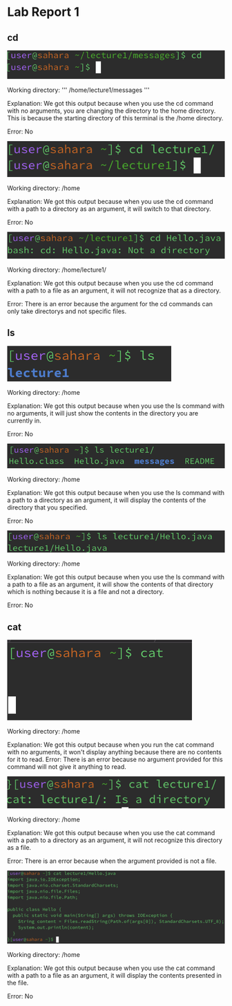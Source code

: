 # Lab Report 1
## cd
![Image](cd1.png)
  
Working directory: '''
/home/lecture1/messages
'''

Explanation: We got this output because when you use the cd command with no arguments, you are changing the directory to the home directory.
This is because the starting directory of this terminal is the /home directory.

Error: No

![Image](cd2.png)

Working directory: /home

Explanation: We got this output because when you use the cd command with a path to a directory as an argument, it will switch to that directory.

Error: No

![Image](cd3.png)
  
Working directory: /home/lecture1/

Explanation: We got this output because when you use the cd command with a path to a file as an argument, it will not recognize that as a directory.

Error: There is an error because the argument for the cd commands can only take directorys and not specific files.
## ls
![Image](ls1.png)

Working directory: /home

Explanation: We got this output because when you use the ls command with no arguments, it will just show the contents in the directory you are currently in.

Error: No

![Image](ls2.png)

Working directory: /home

Explanation: We got this output because when you use the ls command with a path to a directory as an argument, 
it will display the contents of the directory that you specified.

Error: No

![Image](ls3.png)

Working directory: /home

Explanation: We got this output because when you use the ls command with a path to a file as an argument, it will show the contents of that directory which is nothing because it 
is a file and not a directory.

Error: No
## cat
![Image](cat1.png)

Working directory: /home

Explanation: We got this output because when you run the cat command with no arguments, it won't display anything because there are no contents for it to read.
Error: There is an error because no argument provided for this command will not give it anything to read.

![Image](cat2.png)

Working directory: /home

Explanation: We got this output because when you use the cat command with a path to a directory as an argument, it will not recognize this directory as a file.

Error: There is an error because when the argument provided is not a file.

![Image](cat3.png)

Working directory: /home

Explanation: We got this output because when you use the cat command with a path to a file as an argument, it will display the contents presented in the file.

Error: No
